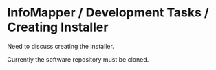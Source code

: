 # InfoMapper / Development Tasks / Creating Installer #

Need to discuss creating the installer.

Currently the software repository must be cloned.
